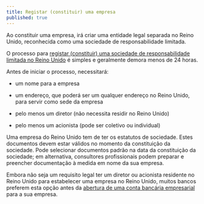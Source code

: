 ```yaml
---
title: Registar (constituir) uma empresa
published: true
---
```

Ao constituir uma empresa, irá criar uma entidade legal separada no Reino Unido, reconhecida como uma sociedade de responsabilidade limitada.

O processo para [registar (constituir) uma sociedade de responsabilidade limitada no Reino Unido](https://www.gov.uk/register-a-company-online) é simples e geralmente demora menos de 24 horas.
 
Antes de iniciar o processo, necessitará:

- um nome para a empresa

- um endereço, que poderá ser um qualquer endereço no Reino Unido, para servir como sede da empresa

- pelo menos um diretor (não necessita residir no Reino Unido)

- pelo menos um acionista (pode ser coletivo ou individual)
 
Uma empresa do Reino Unido tem de ter os estatutos de sociedade. Estes documentos devem estar válidos no momento da constituição da sociedade. Pode selecionar documentos padrão na data da constituição da sociedade; em alternativa, consultores profissionais podem preparar e preencher documentação à medida em nome da sua empresa.

Embora não seja um requisito legal ter um diretor ou acionista residente no Reino Unido para estabelecer uma empresa no Reino Unido, muitos bancos preferem esta opção antes da [abertura de uma conta bancária empresarial](https://invest.great.gov.uk/pt/setup-guide/open-a-business-account/) para a sua empresa.

